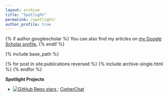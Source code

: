 ```yaml
---
layout: archive
title: "Spotlight"
permalink: /spotlight/
author_profile: true
---
```


{% if author.googlescholar %}
  You can also find my articles on <u><a href="{{author.googlescholar}}">my Google Scholar profile</a>.</u>
{% endif %}

{% include base_path %}


{% for post in site.publications reversed %}
  {% include archive-single.html %}
{% endfor %}




**Spotlight Projects**
- <a href="https://github.com/RobustNLP/CipherChat"> <img alt="GitHub Repo stars" src="https://img.shields.io/github/stars/RobustNLP/CipherChat?label=Github%20Stars&style=social"> </a>: [CipherChat](https://github.com/RobustNLP/CipherChat)    

